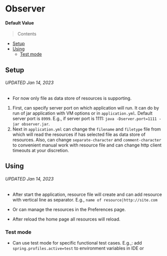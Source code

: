 # Observer

#### Default Value

> Contents

- [Setup](#setup)
- [Using](#using)
  - [Test mode](#test-mode)

## Setup

###### UPDATED Jan 14, 2023

* For now only file as data store of resources is supporting.

1. First, can specify server port on which application will run. It can do by run of jar application with VM options or
   in `application.yml`. Default server port is `8999`. E.g., if server port is
   1111: `java -Dserver.port=1111 -jar observer.jar`.
2. Next in `application.yml` can change the `filename` and `filetype` file from which will read the resources if has selected
   file as data store of resources. Also, can change `separate-character` and `comment-character`
   to convenient manual work with resource file and can change http client timeouts at your discretion.

## Using

###### UPDATED Jan 14, 2023

* After start the application, resource file will create and can add resource with vertical line as separator.
  E.g., `name of resource|http://site.com`
* Or can manage the resources in the Preferences page.

* After reload the home page all resources will reload.

### Test mode

* Can use test mode for specific functional test cases.
E.g.,: add `spring.profiles.active=test` to environment variables in IDE or 
